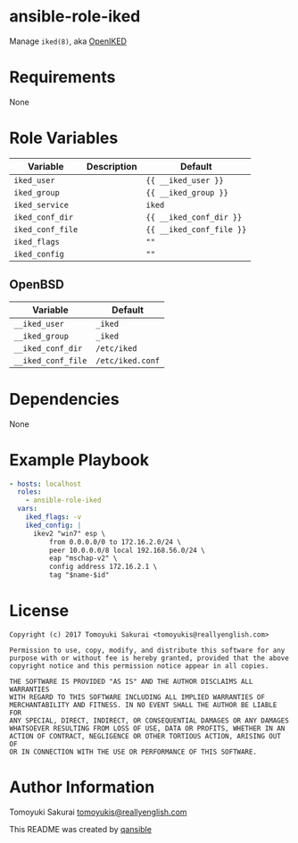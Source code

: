 # ansible-role-iked

Manage `iked(8)`, aka [OpenIKED](http://www.openiked.org/)

# Requirements

None

# Role Variables

| Variable | Description | Default |
|----------|-------------|---------|
| `iked_user` | | `{{ __iked_user }}` |
| `iked_group` | | `{{ __iked_group }}` |
| `iked_service` | | `iked` |
| `iked_conf_dir` | | `{{ __iked_conf_dir }}` |
| `iked_conf_file` | | `{{ __iked_conf_file }}` |
| `iked_flags` | | `""` |
| `iked_config` | | `""` |


## OpenBSD

| Variable | Default |
|----------|---------|
| `__iked_user` | `_iked` |
| `__iked_group` | `_iked` |
| `__iked_conf_dir` | `/etc/iked` |
| `__iked_conf_file` | `/etc/iked.conf` |

# Dependencies

None

# Example Playbook

```yaml
- hosts: localhost
  roles:
    - ansible-role-iked
  vars:
    iked_flags: -v
    iked_config: |
      ikev2 "win7" esp \
          from 0.0.0.0/0 to 172.16.2.0/24 \
          peer 10.0.0.0/8 local 192.168.56.0/24 \
          eap "mschap-v2" \
          config address 172.16.2.1 \
          tag "$name-$id"
```

# License

```
Copyright (c) 2017 Tomoyuki Sakurai <tomoyukis@reallyenglish.com>

Permission to use, copy, modify, and distribute this software for any
purpose with or without fee is hereby granted, provided that the above
copyright notice and this permission notice appear in all copies.

THE SOFTWARE IS PROVIDED "AS IS" AND THE AUTHOR DISCLAIMS ALL WARRANTIES
WITH REGARD TO THIS SOFTWARE INCLUDING ALL IMPLIED WARRANTIES OF
MERCHANTABILITY AND FITNESS. IN NO EVENT SHALL THE AUTHOR BE LIABLE FOR
ANY SPECIAL, DIRECT, INDIRECT, OR CONSEQUENTIAL DAMAGES OR ANY DAMAGES
WHATSOEVER RESULTING FROM LOSS OF USE, DATA OR PROFITS, WHETHER IN AN
ACTION OF CONTRACT, NEGLIGENCE OR OTHER TORTIOUS ACTION, ARISING OUT OF
OR IN CONNECTION WITH THE USE OR PERFORMANCE OF THIS SOFTWARE.
```

# Author Information

Tomoyuki Sakurai <tomoyukis@reallyenglish.com>

This README was created by [qansible](https://github.com/trombik/qansible)
